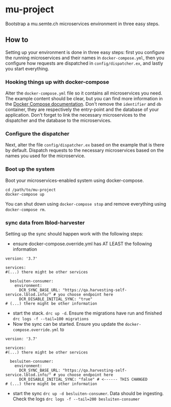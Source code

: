 # mu-project

Bootstrap a mu.semte.ch microservices environment in three easy steps.

## How to

Setting up your environment is done in three easy steps:  first you configure the running microservices and their names in `docker-compose.yml`, then you configure how requests are dispatched in `config/dispatcher.ex`, and lastly you start everything.

### Hooking things up with docker-compose

Alter the `docker-compose.yml` file so it contains all microservices you need.  The example content should be clear, but you can find more information in the [Docker Compose documentation](https://docs.docker.com/compose/).  Don't remove the `identifier` and `db` container, they are respectively the entry-point and the database of your application.  Don't forget to link the necessary microservices to the dispatcher and the database to the microservices.

### Configure the dispatcher

Next, alter the file `config/dispatcher.ex` based on the example that is there by default.  Dispatch requests to the necessary microservices based on the names you used for the microservice.

### Boot up the system

Boot your microservices-enabled system using docker-compose.

    cd /path/to/mu-project
    docker-compose up

You can shut down using `docker-compose stop` and remove everything using `docker-compose rm`.

### sync data from lblod-harvester
Setting up the sync should happen work with the following steps:
- ensure docker-compose.override.yml has AT LEAST the following information
```
version: '3.7'

services:
#(...) there might be other services

  besluiten-consumer:
    environment:
      DCR_SYNC_BASE_URL: "https://qa.harvesting-self-service.lblod.info/" # you choose endpoint here
      DCR_DISABLE_INITIAL_SYNC: "true"
# (...) there might be other information
```
- start the stack. `drc up -d`. Ensure the migrations have run and finished `drc logs -f --tail=100 migrations`
- Now the sync can be started. Ensure you update the `docker-compose.override.yml` to
```
version: '3.7'

services:
#(...) there might be other services

  besluiten-consumer:
    environment:
      DCR_SYNC_BASE_URL: "https://qa.harvesting-self-service.lblod.info/" # you choose endpoint here
      DCR_DISABLE_INITIAL_SYNC: "false" # <------ THIS CHANGED
# (...) there might be other information
```
- start the sync `drc up -d besluiten-consumer`.
  Data should be ingesting.
  Check the logs `drc logs -f --tail=200 besluiten-consumer`
